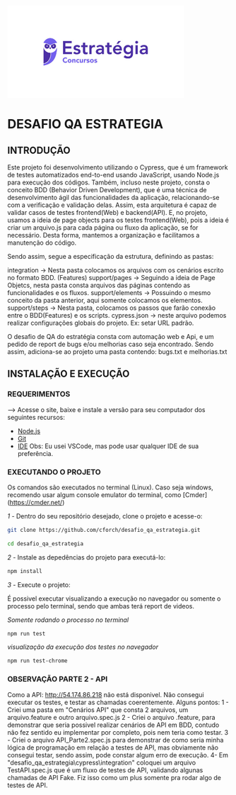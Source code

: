 ![picture alt](./imagens/estrategia-concursos.png "Estratégia Logo")

# DESAFIO QA ESTRATEGIA

## INTRODUÇÃO

Este projeto foi desenvolvimento utilizando o Cypress, que é um framework de testes automatizados end-to-end usando JavaScript, usando Node.js para execução dos códigos.
Também, incluso neste projeto, consta o conceito BDD (Behavior Driven Development), que é uma técnica de desenvolvimento ágil das funcionalidades da aplicação, relacionando-se com a verificação e validação delas.
Assim, esta arquitetura é capaz de validar casos de testes frontend(Web) e backend(API).
E, no projeto, usamos a ideia de page objects para os testes frontend(Web), pois a ideia é criar um arquivo.js para cada página ou fluxo da aplicação, se for necessário.
Desta forma, mantemos a organização e facilitamos a manutenção do código.

Sendo assim, segue a especificação da estrutura, definindo as pastas:

integration -> Nesta pasta colocamos os arquivos com os cenários escrito no formato BDD. (Features)
support/pages -> Seguindo a ideia de Page Objetcs, nesta pasta consta arquivos das páginas contendo as funcionalidades e os fluxos.
support/elements -> Possuindo o mesmo conceito da pasta anterior, aqui somente colocamos os elementos.
support/steps -> Nesta pasta, colocamos os passos que farão conexão entre o BDD(Features) e os scripts.
cypress.json -> neste arquivo podemos realizar configurações globais do projeto. Ex: setar URL padrão.

O desafio de QA do estratégia consta com automação web e Api, e um pedido de report de bugs e/ou melhorias caso seja encontrado.
Sendo assim, adiciona-se ao projeto uma pasta contendo: bugs.txt e melhorias.txt

## INSTALAÇÃO E EXECUÇÃO

### REQUERIMENTOS

--> Acesse o site, baixe e instale a versão para seu computador dos seguintes recursos:
- [Node.js](https://nodejs.org/en/download/)  
- [Git](https://git-scm.com/download/) 
- [IDE](https://code.visualstudio.com/) Obs: Eu usei VSCode, mas pode usar qualquer IDE de sua preferência.

### EXECUTANDO O PROJETO

Os comandos são executados no terminal (Linux).
Caso seja windows, recomendo usar algum console emulator do terminal, como [Cmder] (https://cmder.net/)

*1* - Dentro do seu repositório desejado, clone o projeto e acesse-o:

```sh 
git clone https://github.com/cforch/desafio_qa_estrategia.git 
``` 
```sh
cd desafio_qa_estrategia
```

*2* - Instale as depedências do projeto para executá-lo:

```sh
npm install
```

*3* - Execute o projeto:

É possivel executar visualizando a execução no navegador ou somente o processo pelo terminal, sendo que ambas terá report de videos.

*Somente rodando o processo no terminal*
```sh
npm run test
```

*visualização da execução dos testes no navegador*
```sh
npm run test-chrome
```
### OBSERVAÇÃO PARTE 2 - API

Como a API: http://54.174.86.218 não está disponivel. Não consegui executar os testes, e testar as chamadas coerentemente.
Alguns pontos:
1 - Criei uma pasta em "Cenários API" que consta 2 arquivos, um arquivo.feature e outro arquivo.spec.js
2 - Criei o arquivo .feature, para demonstrar que seria possivel realizar cenários de API em BDD, contudo não fez sentido eu implementar por completo, pois nem teria como testar.
3 - Criei o arquivo API_Parte2.spec.js para demonstrar de como seria minha lógica de programação em relação a testes de API, mas obviamente não consegui testar, sendo assim, pode constar algum erro de execução. 
4- Em "desafio_qa_estrategia\cypress\integration" coloquei um arquivo TestAPI.spec.js que é um fluxo de testes de API, validando algunas chamadas de API Fake. Fiz isso como um plus somente pra rodar algo de testes de API.